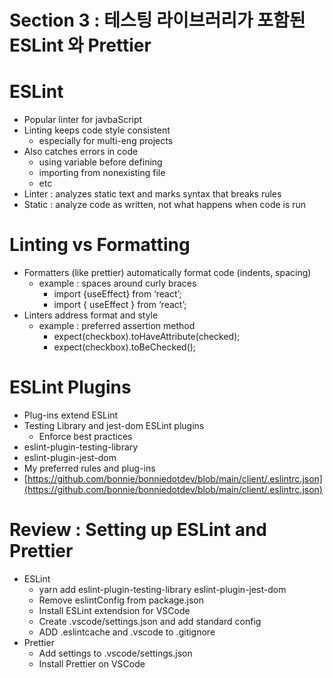# Section 3 : 테스팅 라이브러리가 포함된 ESLint 와 Prettier

# ESLint

- Popular linter for javbaScript
- Linting keeps code style consistent
  - especially for multi-eng projects
- Also catches errors in code
  - using variable before defining
  - importing from nonexisting file
  - etc
- Linter : analyzes static text and marks syntax that breaks rules
- Static : analyze code as written, not what happens when code is run

# Linting vs Formatting

- Formatters (like prettier) automatically format code (indents, spacing)
  - example : spaces around curly braces
    - import {useEffect} from ‘react’;
    - import { useEffect } from ‘react’;
- Linters address format and style
  - example : preferred assertion method
    - expect(checkbox).toHaveAttribute(checked);
    - expect(checkbox).toBeChecked();

# ESLint Plugins

- Plug-ins extend ESLint
- Testing Library and jest-dom ESLint plugins
  - Enforce best practices
- eslint-plugin-testing-library
- eslint-plugin-jest-dom
- My preferred rules and plug-ins
- [https://github.com/bonnie/bonniedotdev/blob/main/client/.eslintrc.json](https://github.com/bonnie/bonniedotdev/blob/main/client/.eslintrc.json)

# Review : Setting up ESLint and Prettier

- ESLint
  - yarn add eslint-plugin-testing-library eslint-plugin-jest-dom
  - Remove eslintConfig from package.json
  - Install ESLint extendsion for VSCode
  - Create .vscode/settings.json and add standard config
  - ADD .eslintcache and .vscode to .gitignore
- Prettier
  - Add settings to .vscode/settings.json
  - Install Prettier on VSCode
